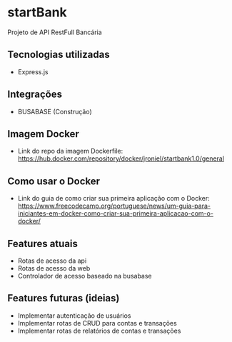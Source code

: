 # startBank

Projeto de API RestFull Bancária

## Tecnologias utilizadas

* Express.js

## Integrações

* BUSABASE (Construção)

## Imagem Docker

* Link do repo da imagem Dockerfile: https://hub.docker.com/repository/docker/jroniel/startbank1.0/general

## Como usar o Docker

* Link do guia de como criar sua primeira aplicação com o Docker: https://www.freecodecamp.org/portuguese/news/um-guia-para-iniciantes-em-docker-como-criar-sua-primeira-aplicacao-com-o-docker/

## Features atuais

* Rotas de acesso da api
* Rotas de acesso da web
* Controlador de acesso baseado na busabase

## Features futuras (ideias)

* Implementar autenticação de usuários
* Implementar rotas de CRUD para contas e transações
* Implementar rotas de relatórios de contas e transações
